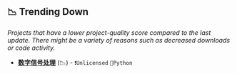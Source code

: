 ## 📉 Trending Down

_Projects that have a lower project-quality score compared to the last update. There might be a variety of reasons such as decreased downloads or code activity._

- <b><a href="{}">数字信号处理</a></b> (📉) -  <code>❗Unlicensed</code> <code>🐍Python</code>

